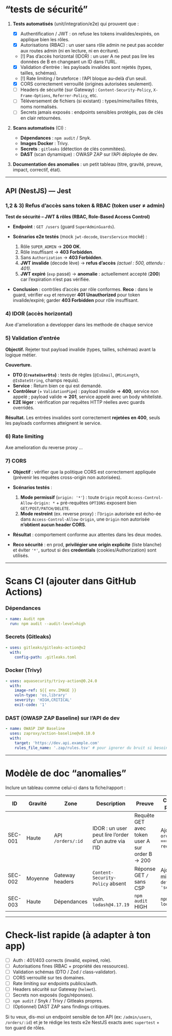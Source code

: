 # “tests de sécurité”

1. **Tests automatisés** (unit/integration/e2e) qui prouvent que :

    * [x] Authentification / JWT : on refuse les tokens invalides/expirés, on applique bien les rôles.
    * [x] Autorisations (RBAC) : un user sans rôle admin ne peut pas accéder aux routes admin (ni en lecture, ni en écriture).
    * [!] Pas d’accès horizontal (IDOR) : un user A ne peut pas lire les données de B en changeant un ID dans l’URL.
    * [x] Validation d’entrée : les payloads invalides sont rejetés (types, tailles, schémas).
    * [!] Rate limiting / bruteforce : l’API bloque au-delà d’un seuil.
    * [x] CORS correctement verrouillé (origines autorisées seulement).
    * [ ] Headers de sécurité (sur Gateway) : `Content-Security-Policy`, `X-Frame-Options`, `Referrer-Policy`, etc.
    * [ ] Téléversement de fichiers (si existant) : types/mime/tailles filtrés, noms normalisés.
    * [ ] Secrets jamais exposés : endpoints sensibles protégés, pas de clés en clair retournées.

2. **Scans automatisés** (CI) :

    * **Dépendances** : `npm audit` / Snyk.
    * **Images Docker** : Trivy.
    * **Secrets** : `gitleaks` (détection de clés commitées).
    * **DAST** (scan dynamique) : OWASP ZAP sur l’API déployée de dev.

3. **Documentation des anomalies** : un petit tableau (titre, gravité, preuve, impact, correctif, état).

---


## API (NestJS) —  Jest

### 1,2 & 3) Refus d’accès sans token & RBAC (token user ≠ admin)

**Test de sécurité – JWT & rôles (RBAC, Role-Based Access Control)**

* **Endpoint** : `GET /users` (guard `SuperAdminGuards`).
* **Scénarios e2e testés** (mock `jwt-decode`, `UsersService` mocké) :

    1. Rôle `SUPER_ADMIN` → **200 OK**.
    2. Rôle insuffisant → **403 Forbidden**.
    3. Sans `Authorization` → **403 Forbidden**.
    4. **JWT invalide** (decode lève) → **refus d’accès** *(actuel : 500, attendu : 401)*.
    5. **JWT expiré** (`exp` passé) → **anomalie** : actuellement accepté (**200**) car l’expiration n’est pas vérifiée.
* **Conclusion** : contrôles d’accès par rôle conformes.
  **Reco** : dans le guard, vérifier `exp` et renvoyer **401 Unauthorized** pour token invalide/expiré; garder **403 Forbidden** pour rôle insuffisant.



### 4) IDOR (accès horizontal)

Axe d'amelioration a developper dans les methode de chaque service

### 5) Validation d’entrée

**Objectif.** Rejeter tout payload invalide (types, tailles, schémas) avant la logique métier.

**Couverture.**

* **DTO (`CreateUserDto`)** : tests de règles (`@IsEmail`, `@MinLength`, `@IsDateString`, champs requis).
* **Service** : Return bien ce qui est demandé.
* **Contrôleur** (+ `ValidationPipe`) : payload invalide ⇒ **400**, service non appelé ; payload valide ⇒ **201**, service appelé avec un body whitelisté.
* **E2E léger** : vérification par requêtes HTTP réelles avec guards overridés.

**Résultat.** Les entrées invalides sont correctement **rejetées en 400**, seuls les payloads conformes atteignent le service.


### 6) Rate limiting

Axe amelioration du reverse proxy ...

### 7) CORS

* **Objectif** : vérifier que la politique CORS est correctement appliquée (prévenir les requêtes cross-origin non autorisées).
* **Scénarios testés** :

    1. **Mode permissif** (`origin: '*'`) : toute `Origin` reçoit `Access-Control-Allow-Origin: *` + pré-requêtes `OPTIONS` exposent bien `GET/POST/PATCH/DELETE`.
    2. **Mode restreint** (ex. reverse proxy) : l’`Origin` autorisée est écho-ée dans `Access-Control-Allow-Origin`, une `Origin` non autorisée **n’obtient aucun header CORS**.
* **Résultat** : comportement conforme aux attentes dans les deux modes.
* **Reco sécurité** : en prod, **privilégier une origin explicite** (liste blanche) et éviter `'*'`, surtout si des **credentials** (cookies/Authorization) sont utilisés.


---

# Scans CI (ajouter dans GitHub Actions)

### Dépendances

```yaml
- name: Audit npm
  run: npm audit --audit-level=high
```

### Secrets (Gitleaks)

```yaml
- uses: gitleaks/gitleaks-action@v2
  with:
    config-path: .gitleaks.toml
```

### Docker (Trivy)

```yaml
- uses: aquasecurity/trivy-action@0.24.0
  with:
    image-ref: ${{ env.IMAGE }}
    vuln-type: 'os,library'
    severity: 'HIGH,CRITICAL'
    exit-code: '1'
```

### DAST (OWASP ZAP Baseline) sur l’API de dev

```yaml
- name: OWASP ZAP Baseline
  uses: zaproxy/action-baseline@v0.10.0
  with:
    target: 'https://dev.api.example.com'
    rules_file_name: '.zap/rules.tsv' # pour ignorer du bruit si besoin
```

---

# Modèle de doc “anomalies”

Inclure un tableau comme celui-ci dans ta fiche/rapport :

| ID      | Gravité | Zone              | Description                                          | Preuve                                          | Correction proposée                          | État     |
| ------- | ------- | ----------------- | ---------------------------------------------------- | ----------------------------------------------- | -------------------------------------------- | -------- |
| SEC-001 | Haute   | API `/orders/:id` | IDOR : un user peut lire l’order d’un autre via l’ID | Requête GET avec token user A sur order B → 200 | Ajouter vérif `order.userId === req.user.id` | Corrigé  |
| SEC-002 | Moyenne | Gateway headers   | `Content-Security-Policy` absent                     | Réponse GET `/` sans CSP                        | Ajouter CSP minimale `default-src 'self'`    | À faire  |
| SEC-003 | Haute   | Dépendances       | vuln. `lodash@4.17.19`                               | `npm audit` HIGH                                | `npm update lodash`                          | En cours |

---

# Check-list rapide (à adapter à ton app)

* [ ] Auth : 401/403 corrects (invalid, expired, role).
* [ ] Autorisations fines (RBAC + propriété des ressources).
* [ ] Validation schémas (DTO / Zod / class-validator).
* [ ] CORS verrouillé sur tes domaines.
* [ ] Rate limiting sur endpoints publics/auth.
* [ ] Headers sécurité sur Gateway (`helmet`).
* [ ] Secrets non exposés (logs/réponses).
* [ ] `npm audit` / Snyk / Trivy / Gitleaks propres.
* [ ] (Optionnel) DAST ZAP sans findings critiques.

Si tu veux, dis-moi un endpoint sensible de ton API (ex: `/admin/users`, `/orders/:id`) et je te rédige les tests e2e NestJS exacts avec `supertest` + ton guard de rôles.

